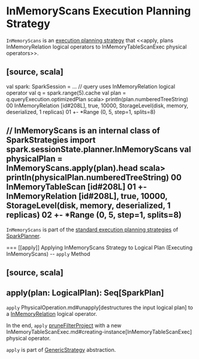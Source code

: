 # InMemoryScans Execution Planning Strategy

`InMemoryScans` is an [execution planning strategy](SparkStrategy.md) that <<apply, plans InMemoryRelation logical operators to InMemoryTableScanExec physical operators>>.

[source, scala]
----
val spark: SparkSession = ...
// query uses InMemoryRelation logical operator
val q = spark.range(5).cache
val plan = q.queryExecution.optimizedPlan
scala> println(plan.numberedTreeString)
00 InMemoryRelation [id#208L], true, 10000, StorageLevel(disk, memory, deserialized, 1 replicas)
01    +- *Range (0, 5, step=1, splits=8)

// InMemoryScans is an internal class of SparkStrategies
import spark.sessionState.planner.InMemoryScans
val physicalPlan = InMemoryScans.apply(plan).head
scala> println(physicalPlan.numberedTreeString)
00 InMemoryTableScan [id#208L]
01    +- InMemoryRelation [id#208L], true, 10000, StorageLevel(disk, memory, deserialized, 1 replicas)
02          +- *Range (0, 5, step=1, splits=8)
----

`InMemoryScans` is part of the [standard execution planning strategies](../SparkPlanner.md#strategies) of [SparkPlanner](../SparkPlanner.md).

=== [[apply]] Applying InMemoryScans Strategy to Logical Plan (Executing InMemoryScans) -- `apply` Method

[source, scala]
----
apply(plan: LogicalPlan): Seq[SparkPlan]
----

`apply` PhysicalOperation.md#unapply[destructures the input logical plan] to a [InMemoryRelation](../logical-operators/InMemoryRelation.md) logical operator.

In the end, `apply` [pruneFilterProject](../SparkPlanner.md#pruneFilterProject) with a new InMemoryTableScanExec.md#creating-instance[InMemoryTableScanExec] physical operator.

`apply` is part of [GenericStrategy](../catalyst/GenericStrategy.md#apply) abstraction.
